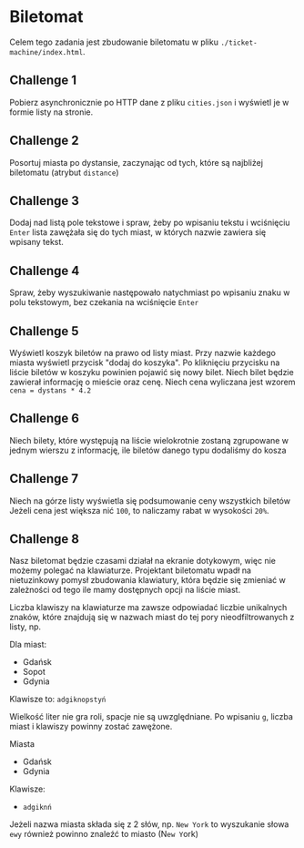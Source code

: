 # Biletomat

Celem tego zadania jest zbudowanie biletomatu w pliku `./ticket-machine/index.html`.

## Challenge 1

Pobierz asynchronicznie po HTTP dane z pliku `cities.json` i wyświetl je w formie listy na stronie.

## Challenge 2

Posortuj miasta po dystansie, zaczynając od tych, które są najbliżej biletomatu (atrybut `distance`)

## Challenge 3

Dodaj nad listą pole tekstowe i spraw, żeby po wpisaniu tekstu i wciśnięciu `Enter` lista zawężała się do tych miast, w których nazwie zawiera się wpisany tekst.

## Challenge 4

Spraw, żeby wyszukiwanie następowało natychmiast po wpisaniu znaku w polu tekstowym, bez czekania na
wciśnięcie `Enter`

## Challenge 5

Wyświetl koszyk biletów na prawo od listy miast.
Przy nazwie każdego miasta wyświetl przycisk "dodaj do koszyka".
Po kliknięciu przycisku na liście biletów w koszyku powinien pojawić się nowy bilet.
Niech bilet będzie zawierał informację o mieście oraz cenę.
Niech cena wyliczana jest wzorem `cena = dystans * 4.2`

## Challenge 6

Niech bilety, które występują na liście wielokrotnie zostaną zgrupowane w jednym wierszu z informację, ile biletów danego typu dodaliśmy do kosza

## Challenge 7

Niech na górze listy wyświetla się podsumowanie ceny wszystkich biletów
Jeżeli cena jest większa nić `100`, to naliczamy rabat w wysokości `20%`.

## Challenge 8

Nasz biletomat będzie czasami działał na ekranie dotykowym, więc nie możemy polegać na klawiaturze.
Projektant biletomatu wpadł na nietuzinkowy pomysł zbudowania klawiatury,
która będzie się zmieniać w zależności od tego ile mamy dostępnych opcji na liście miast.

Liczba klawiszy na klawiaturze ma zawsze odpowiadać liczbie unikalnych znaków, które znajdują się w nazwach miast do tej pory nieodfiltrowanych z listy, np.

Dla miast:

- Gdańsk
- Sopot
- Gdynia

Klawisze to: `adgiknopstyń`

Wielkość liter nie gra roli, spacje nie są uwzględniane.
Po wpisaniu `g`, liczba miast i klawiszy powinny zostać zawężone.

Miasta

- Gdańsk
- Gdynia

Klawisze:

- `adgiknń`

Jeżeli nazwa miasta składa się z 2 słów, np. `New York` to wyszukanie słowa `ewy` również powinno znaleźć to miasto (N`ew Y`ork)
